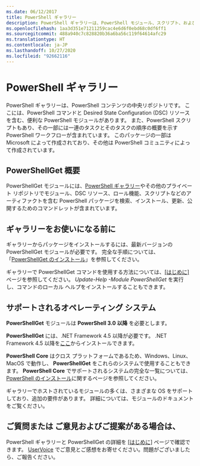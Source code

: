 ```yaml
---
ms.date: 06/12/2017
title: PowerShell ギャラリー
description: PowerShell ギャラリーは、PowerShell モジュール、スクリプト、および DSC リソースの中央リポジトリです。
ms.openlocfilehash: 1aa3d351e71211259cac4e6d6f0ebd68c0df6ff1
ms.sourcegitcommit: 488a940c7c828820b36a6ba56c119f64614afc29
ms.translationtype: HT
ms.contentlocale: ja-JP
ms.lasthandoff: 10/27/2020
ms.locfileid: "92662116"
---
```

# <a name="the-powershell-gallery"></a>PowerShell ギャラリー

PowerShell ギャラリーは、PowerShell コンテンツの中央リポジトリです。 ここには、PowerShell コマンドと Desired State Configuration (DSC) リソースを含む、便利な PowerShell モジュールがあります。
また、PowerShell スクリプトもあり、その一部には一連のタスクとそのタスクの順序の概要を示す PowerShell ワークフローが含まれています。 このパッケージの一部は Microsoft によって作成されており、その他は PowerShell コミュニティによって作成されています。

## <a name="powershellget-overview"></a>PowerShellGet 概要

PowerShellGet モジュールには、[PowerShell ギャラリー](https://www.PowerShellGallery.com)やその他のプライベート リポジトリでモジュール、DSC リソース、ロール機能、スクリプトなどのアーティファクトを含む PowerShell パッケージを検索、インストール、更新、公開するためのコマンドレットが含まれています。

## <a name="getting-started-with-the-gallery"></a>ギャラリーをお使いになる前に

ギャラリーからパッケージをインストールするには、最新バージョンの PowerShellGet モジュールが必要です。 完全な手順については、「[PowerShellGet のインストール](installing-psget.md)」を参照してください。

ギャラリーで PowerShellGet コマンドを使用する方法については、[[はじめに]](getting-started.md) ページを参照してください。 *Update-Help -Module PowerShellGet* を実行し、コマンドのローカル ヘルプをインストールすることもできます。

## <a name="supported-operating-systems"></a>サポートされるオペレーティング システム

**PowerShellGet** モジュールは **PowerShell 3.0 以降** を必要とします。

**PowerShellGet** には、.NET Framework 4.5 以降が必要です。 .NET Framework 4.5 以降を[ここ](https://msdn.microsoft.com/library/5a4x27ek.aspx)からインストールできます。

**PowerShell Core** はクロス プラットフォームであるため、Windows、Linux、MacOS で動作し、 **PowerShellGet** をこれらのシステムで使用することもできます。 **PowerShell Core** でサポートされるシステムの完全な一覧については、 [PowerShell のインストール](/powershell/scripting/install/installing-powershell)に関するページを参照してください。

ギャラリーでホストされているモジュールの多くは、さまざまな OS をサポートしており、追加の要件があります。
詳細については、モジュールのドキュメントをご覧ください。

## <a name="got-a-question-have-feedback"></a>ご質問または ご意見およびご提案がある場合は、

PowerShell ギャラリーと PowerShellGet の詳細を [[はじめに]](getting-started.md) ページで確認できます。 [UserVoice](http://windowsserver.uservoice.com/forums/301869-powershell) でご意見とご感想をお寄せください。問題がございましたら、ご報告ください。
